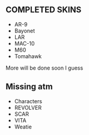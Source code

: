 ## COMPLETED SKINS
- AR-9
- Bayonet
- LAR
- MAC-10
- M60
- Tomahawk

More will be done soon I guess

## Missing atm
- Characters
- REVOLVER
- SCAR
- VITA
- Weatie
